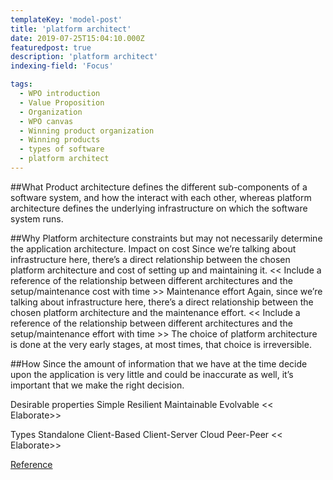 ```yaml
---
templateKey: 'model-post'
title: 'platform architect'
date: 2019-07-25T15:04:10.000Z
featuredpost: true
description: 'platform architect'
indexing-field: 'Focus'

tags:
  - WPO introduction
  - Value Proposition
  - Organization
  - WPO canvas
  - Winning product organization
  - Winning products
  - types of software
  - platform architect
---
```

##What
Product architecture defines the different sub-components of a software system, and how the interact with each other, whereas platform architecture defines the underlying infrastructure on which the software system runs.



##Why
Platform architecture constraints but may not necessarily determine the application architecture.
Impact on cost
Since we’re talking about infrastructure here, there’s a direct relationship between the chosen platform architecture and cost of setting up and maintaining it.
<< Include a reference of the relationship between different architectures and the setup/maintenance cost with time >>
Maintenance effort
Again, since we’re talking about infrastructure here, there’s a direct relationship between the chosen platform architecture and the maintenance effort.
<< Include a reference of the relationship between different architectures and the setup/maintenance effort with time >>
The choice of platform architecture is done at the very early stages, at most times, that choice is irreversible.


##How
Since the amount of information that we have at the time decide upon the application is very little and could be inaccurate as well, it’s important that we make the right decision.



Desirable properties
Simple
Resilient
Maintainable
Evolvable
<< Elaborate>>



Types
Standalone
Client-Based
Client-Server
Cloud
Peer-Peer
<< Elaborate>>





[Reference](https://www.sciencedirect.com/topics/computer-science/platform-architecture)
